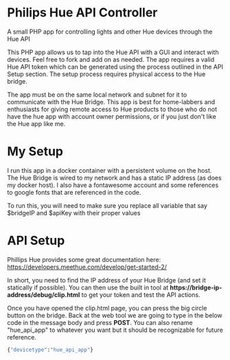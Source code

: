 # Philips Hue API Controller
A small PHP app for controlling lights and other Hue devices through the Hue API

This PHP app allows us to tap into the Hue API with a GUI and interact with devices. Feel free to fork and add on as needed. The app requires a valid Hue API token which can be generated using the process outlined in the API Setup section. The setup process requires physical access to the Hue bridge.

The app must be on the same local network and subnet for it to communicate with the Hue Bridge. This app is best for home-labbers and enthusiasts for giving remote access to Hue products to those who do not have the hue app with account owner permissions, or if you just don't like the Hue app like me.

# My Setup
I run this app in a docker container with a persistent volume on the host. The Hue Bridge is wired to my network and has a static IP address (as does my docker host). I also have a fontawesome account and some references to google fonts that are referenced in the code.

To run this, you will need to make sure you replace all variable that say $bridgeIP and $apiKey with their proper values

# API Setup
Phillips Hue provides some great documentation here: https://developers.meethue.com/develop/get-started-2/

In short, you need to find the IP address of your Hue Bridge (and set it statically if possible). You can then use the built in tool at **https://bridge-ip-address/debug/clip.html** to get your token and test the API actions.
  
  Once you have opened the clip.html page, you can press the big circle button on the bridge. Back at the web tool we are going to type in the below code in the message body and press **POST**. You can also rename "hue_api_app" to whatever you want but it should be recognizable for future reference.
  
  ```sh
{"devicetype":"hue_api_app"}
```
